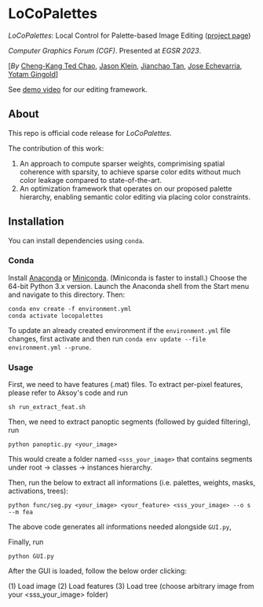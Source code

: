 # LoCoPalettes

*LoCoPalettes*: Local Control for Palette-based Image Editing ([project page](https://cragl.cs.gmu.edu/locopalettes/))

*Computer Graphics Forum (CGF)*. Presented at *EGSR 2023*.

[*By* [Cheng-Kang Ted Chao](https://mason.gmu.edu/~cchao8/), [Jason Klein](https://www.linkedin.com/in/jason-adam-klein), [Jianchao Tan](https://scholar.google.com/citations?user=1Gywy80AAAAJ&hl=en), [Jose Echevarria](http://www.jiechevarria.com/), [Yotam Gingold](https://cragl.cs.gmu.edu/)] 

See [demo video](https://cragl.cs.gmu.edu/locopalettes/) for our editing framework.

## About

This repo is official code release for *LoCoPalettes*. 

The contribution of this work:
1. An approach to compute sparser weights, comprimising spatial coherence with sparsity, to achieve sparse color edits without much color leakage compared to state-of-the-art.
2. An optimization framework that operates on our proposed palette hierarchy, enabling semantic color editing via placing color constraints.

## Installation

You can install dependencies using `conda`.

### Conda

Install [Anaconda](https://www.anaconda.com/products/individual) or [Miniconda](https://docs.conda.io/en/latest/miniconda.html).
(Miniconda is faster to install.) Choose the 64-bit Python 3.x version. Launch the Anaconda shell from the Start menu and navigate to this directory.
Then:

    conda env create -f environment.yml
    conda activate locopalettes

To update an already created environment if the `environment.yml` file changes, first activate and then run `conda env update --file environment.yml --prune`.

### Usage

First, we need to have features (.mat) files. To extract per-pixel features, please refer to Aksoy's code and run

    sh run_extract_feat.sh

Then, we need to extract panoptic segments (followed by guided filtering), run

    python panoptic.py <your_image>

This would create a folder named `<sss_your_image>` that contains segments under root -> classes -> instances hierarchy.

Then, run the below to extract all informations (i.e. palettes, weights, masks, activations, trees):

    python func/seg.py <your_image> <your_feature> <sss_your_image> --o s --m fea

The above code generates all informations needed alongside `GUI.py`,

Finally, run

    python GUI.py

After the GUI is loaded, follow the below order clicking:

(1) Load image
(2) Load features
(3) Load tree (choose arbitrary image from your <sss_your_image> folder)
